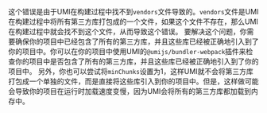 这个错误是由于UMI在构建过程中找不到`vendors`文件导致的。`vendors`文件是UMI在构建过程中将所有第三方库打包成的一个文件，如果这个文件不存在，那么UMI在构建过程中就会找不到这个文件，从而导致这个错误。
要解决这个问题，你需要确保你的项目中已经包含了所有的第三方库，并且这些库已经被正确地引入到了你的项目中。你可以在你的项目中使用UMI的`@umijs/bundler-webpack`插件来检查你的项目中是否包含了所有的第三方库，并且这些库已经被正确地引入到了你的项目中。
另外，你也可以尝试将`minChunks`设置为1，这样UMI就不会将第三方库打包成一个单独的文件，而是直接将这些库引入到你的项目中。但是，这样做可能会导致你的项目在运行时加载速度变慢，因为UMI会将所有的第三方库都加载到内存中。
